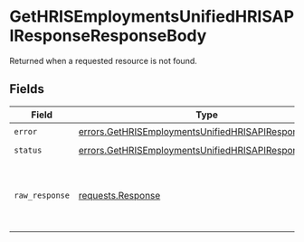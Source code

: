 # GetHRISEmploymentsUnifiedHRISAPIResponseResponseBody

Returned when a requested resource is not found.


## Fields

| Field                                                                                                                          | Type                                                                                                                           | Required                                                                                                                       | Description                                                                                                                    |
| ------------------------------------------------------------------------------------------------------------------------------ | ------------------------------------------------------------------------------------------------------------------------------ | ------------------------------------------------------------------------------------------------------------------------------ | ------------------------------------------------------------------------------------------------------------------------------ |
| `error`                                                                                                                        | [errors.GetHRISEmploymentsUnifiedHRISAPIResponseError](../../models/errors/gethrisemploymentsunifiedhrisapiresponseerror.md)   | :heavy_check_mark:                                                                                                             | N/A                                                                                                                            |
| `status`                                                                                                                       | [errors.GetHRISEmploymentsUnifiedHRISAPIResponseStatus](../../models/errors/gethrisemploymentsunifiedhrisapiresponsestatus.md) | :heavy_check_mark:                                                                                                             | N/A                                                                                                                            |
| `raw_response`                                                                                                                 | [requests.Response](https://requests.readthedocs.io/en/latest/api/#requests.Response)                                          | :heavy_minus_sign:                                                                                                             | Raw HTTP response; suitable for custom response parsing                                                                        |